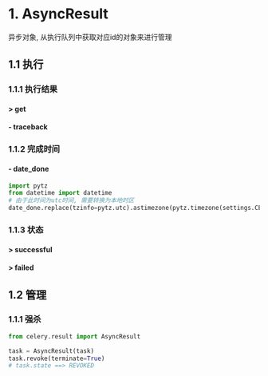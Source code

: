 # 1. AsyncResult

异步对象, 从执行队列中获取对应id的对象来进行管理

## 1.1 执行

### 1.1.1 执行结果

#### > get

#### - traceback

### 1.1.2 完成时间

#### - date_done

```python
import pytz
from datetime import datetime
# 由于此时间为utc时间, 需要转换为本地时区
date_done.replace(tzinfo=pytz.utc).astimezone(pytz.timezone(settings.CELERY_TIMEZONE)).strftime(settings.DATETIME_FORMAT)
```

### 1.1.3 状态

#### > successful

#### > failed

## 1.2 管理

### 1.1.1 强杀

```python
from celery.result import AsyncResult

task = AsyncResult(task)
task.revoke(terminate=True)
# task.state ==> REVOKED
```